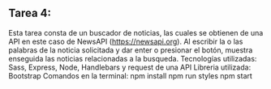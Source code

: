 ## Tarea 4: 
Esta tarea consta de un buscador de noticias, las cuales se obtienen de una API en este caso de NewsAPI (https://newsapi.org). 
Al escribir la o las palabras de la noticia solicitada y dar enter o presionar el botón, muestra enseguida las noticias relacionadas a la busqueda. 
Tecnologías utilizadas: Sass, Express, Node, Handlebars y request de una API
Libreria utilizada: Bootstrap 
Comandos en la terminal: 
    npm install
    npm run styles
    npm start 
